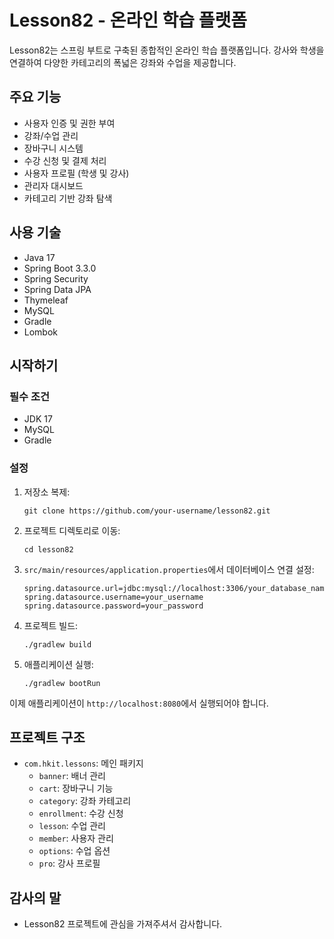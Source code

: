 # Lesson82 - 온라인 학습 플랫폼

Lesson82는 스프링 부트로 구축된 종합적인 온라인 학습 플랫폼입니다. 강사와 학생을 연결하여 다양한 카테고리의 폭넓은 강좌와 수업을 제공합니다.

## 주요 기능

- 사용자 인증 및 권한 부여
- 강좌/수업 관리
- 장바구니 시스템
- 수강 신청 및 결제 처리
- 사용자 프로필 (학생 및 강사)
- 관리자 대시보드
- 카테고리 기반 강좌 탐색

## 사용 기술

- Java 17
- Spring Boot 3.3.0
- Spring Security
- Spring Data JPA
- Thymeleaf
- MySQL
- Gradle
- Lombok

## 시작하기

### 필수 조건

- JDK 17
- MySQL
- Gradle

### 설정

1. 저장소 복제:
   ```
   git clone https://github.com/your-username/lesson82.git
   ```

2. 프로젝트 디렉토리로 이동:
   ```
   cd lesson82
   ```

3. `src/main/resources/application.properties`에서 데이터베이스 연결 설정:
   ```
   spring.datasource.url=jdbc:mysql://localhost:3306/your_database_name
   spring.datasource.username=your_username
   spring.datasource.password=your_password
   ```

4. 프로젝트 빌드:
   ```
   ./gradlew build
   ```

5. 애플리케이션 실행:
   ```
   ./gradlew bootRun
   ```

이제 애플리케이션이 `http://localhost:8080`에서 실행되어야 합니다.

## 프로젝트 구조

- `com.hkit.lessons`: 메인 패키지
  - `banner`: 배너 관리
  - `cart`: 장바구니 기능
  - `category`: 강좌 카테고리
  - `enrollment`: 수강 신청
  - `lesson`: 수업 관리
  - `member`: 사용자 관리
  - `options`: 수업 옵션
  - `pro`: 강사 프로필


## 감사의 말

- Lesson82 프로젝트에 관심을 가져주셔서 감사합니다.


